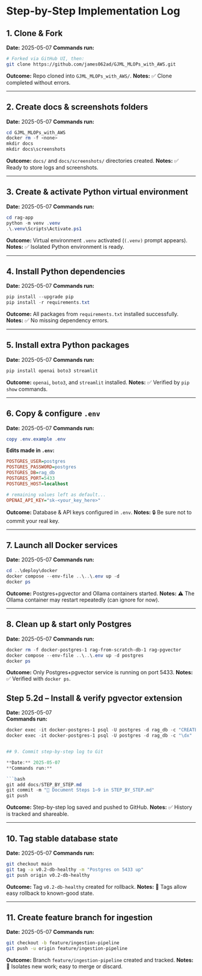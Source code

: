 # Step-by-Step Implementation Log

## 1. Clone & Fork

**Date:** 2025-05-07
**Commands run:**

```bash
# Forked via GitHub UI, then:
git clone https://github.com/james062ad/GJML_MLOPs_with_AWS.git
```

**Outcome:** Repo cloned into `GJML_MLOPs_with_AWS/`.
**Notes:** ✅ Clone completed without errors.

---

## 2. Create docs & screenshots folders

**Date:** 2025-05-07
**Commands run:**

```powershell
cd GJML_MLOPs_with_AWS
docker rm -f <none>
mkdir docs
mkdir docs\screenshots
```

**Outcome:** `docs/` and `docs/screenshots/` directories created.
**Notes:** ✅ Ready to store logs and screenshots.

---

## 3. Create & activate Python virtual environment

**Date:** 2025-05-07
**Commands run:**

```powershell
cd rag-app
python -m venv .venv
.\.venv\Scripts\Activate.ps1
```

**Outcome:** Virtual environment `.venv` activated (`(.venv)` prompt appears).
**Notes:** ✅ Isolated Python environment is ready.

---

## 4. Install Python dependencies

**Date:** 2025-05-07
**Commands run:**

```powershell
pip install --upgrade pip
pip install -r requirements.txt
```

**Outcome:** All packages from `requirements.txt` installed successfully.
**Notes:** ✅ No missing dependency errors.

---

## 5. Install extra Python packages

**Date:** 2025-05-07
**Commands run:**

```powershell
pip install openai boto3 streamlit
```

**Outcome:** `openai`, `boto3`, and `streamlit` installed.
**Notes:** ✅ Verified by `pip show` commands.

---

## 6. Copy & configure `.env`

**Date:** 2025-05-07
**Commands run:**

```powershell
copy .env.example .env
```

**Edits made in `.env`:**

```ini
POSTGRES_USER=postgres
POSTGRES_PASSWORD=postgres
POSTGRES_DB=rag_db
POSTGRES_PORT=5433
POSTGRES_HOST=localhost

# remaining values left as default...
OPENAI_API_KEY="sk-<your_key_here>"
```

**Outcome:** Database & API keys configured in `.env`.
**Notes:** 🔒 Be sure not to commit your real key.

---

## 7. Launch all Docker services

**Date:** 2025-05-07
**Commands run:**

```powershell
cd ..\deploy\docker
docker compose --env-file ..\..\.env up -d
docker ps
```

**Outcome:** Postgres+pgvector and Ollama containers started.
**Notes:** ⚠️ The Ollama container may restart repeatedly (can ignore for now).

---

## 8. Clean up & start only Postgres

**Date:** 2025-05-07
**Commands run:**

```powershell
docker rm -f docker-postgres-1 rag-from-scratch-db-1 rag-pgvector
docker compose --env-file ..\..\.env up -d postgres
docker ps
```

**Outcome:** Only Postgres+pgvector service is running on port 5433.
**Notes:** ✅ Verified with `docker ps`.

## Step 5.2d – Install & verify pgvector extension  
**Date:** 2025-05-07  
**Commands run:**
```powershell
docker exec -it docker-postgres-1 psql -U postgres -d rag_db -c "CREATE EXTENSION IF NOT EXISTS vector;"
docker exec -it docker-postgres-1 psql -U postgres -d rag_db -c "\dx"


## 9. Commit step-by-step log to Git

**Date:** 2025-05-07
**Commands run:**

```bash
git add docs/STEP_BY_STEP.md
git commit -m "📒 Document Steps 1–9 in STEP_BY_STEP.md"
git push
```

**Outcome:** Step-by-step log saved and pushed to GitHub.
**Notes:** ✅ History is tracked and shareable.

---

## 10. Tag stable database state

**Date:** 2025-05-07
**Commands run:**

```bash
git checkout main
git tag -a v0.2-db-healthy -m "Postgres on 5433 up"
git push origin v0.2-db-healthy
```

**Outcome:** Tag `v0.2-db-healthy` created for rollback.
**Notes:** 🔖 Tags allow easy rollback to known-good state.

---

## 11. Create feature branch for ingestion

**Date:** 2025-05-07
**Commands run:**

```bash
git checkout -b feature/ingestion-pipeline
git push -u origin feature/ingestion-pipeline
```

**Outcome:** Branch `feature/ingestion-pipeline` created and tracked.
**Notes:** 🌱 Isolates new work; easy to merge or discard.
